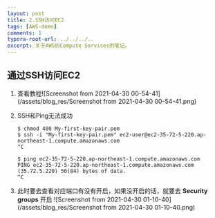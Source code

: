 ```yaml
---
layout: post
title: 2.SSH访问EC2
tags: [AWS-demo]
comments: 1
typora-root-url: ../../../..
excerpt: 关于AWS的Compute Services的笔记。
---
```


## 通过SSH访问EC2

1. 查看教程![Screenshot from 2021-04-30 00-54-41](/assets/blog_res/Screenshot from 2021-04-30 00-54-41.png)

2. SSH和Ping无法成功

   ```shell
   $ chmod 400 My-first-key-pair.pem
   $ ssh -i "My-first-key-pair.pem" ec2-user@ec2-35-72-5-220.ap-northeast-1.compute.amazonaws.com
   ^C
   
   $ ping ec2-35-72-5-220.ap-northeast-1.compute.amazonaws.com
   PING ec2-35-72-5-220.ap-northeast-1.compute.amazonaws.com (35.72.5.220) 56(84) bytes of data.
   ^C
   
   ```

3. 此时要去查看对应端口有没有开启，如果没开启的话，就要去 **Security groups** 开启
   ![Screenshot from 2021-04-30 01-10-40](/assets/blog_res/Screenshot from 2021-04-30 01-10-40.png)

